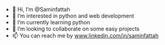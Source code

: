 - 👋 Hi, I’m @Saminfattah
- 👀 I’m interested in python and web development
- 🌱 I’m currently learning python
- 💞️ I’m looking to collaborate on some easy projects
- 📫 You can reach me by www.linkedin.com/in/saminfattah

<!---
Saminfattah/Saminfattah is a ✨ special ✨ repository because its `README.md` (this file) appears on your GitHub profile.
You can click the Preview link to take a look at your changes.
--->
